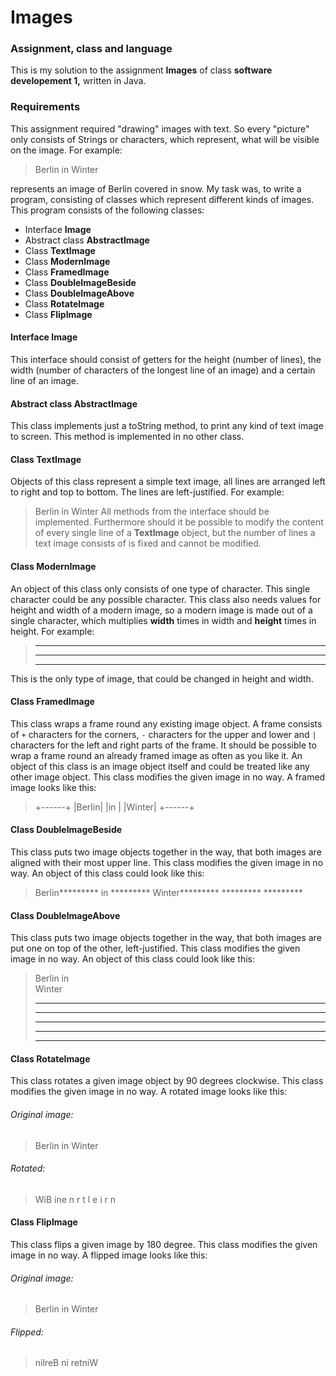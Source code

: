 # Images

### Assignment, class and language
This is my solution to the assignment **Images** of class **software developement 1,** written in Java.

### Requirements
This assignment required "drawing" images with text. So every "picture" only consists of Strings or characters, which represent, what will be visible on the image. For example:

>Berlin
>in
>Winter

represents an image of Berlin covered in snow. My task was, to write a program, consisting of classes which represent different kinds of images. This program consists of the following classes:
* Interface **Image**
* Abstract class **AbstractImage**
* Class **TextImage**
* Class **ModernImage**
* Class **FramedImage**
* Class **DoubleImageBeside**
* Class **DoubleImageAbove**
* Class **RotateImage**
* Class **FlipImage**

#### Interface Image
This interface should consist of getters for the height (number of lines), the width (number of characters of the longest line of an image) and a certain line of an image. 

#### Abstract class AbstractImage
This class implements just a toString method, to print any kind of text image to screen. This method is implemented in no other class.

#### Class TextImage
Objects of this class represent a simple text image, all lines are arranged left to right and top to bottom. The lines are left-justified. For example:
>Berlin
>in
>Winter
All methods from the interface should be implemented. Furthermore should it be possible to modify the content of every single line of a **TextImage** object, but the number of lines a text image consists of is fixed and cannot be modified. 

#### Class ModernImage
An object of this class only consists of one type of character. This single character could be any possible character. This class also needs values for height and width of a modern image, so a modern image is made out of a single character, which multiplies **width** times in width and **height** times in height. For example:
>********
>********
>********
This is the only type of image, that could be changed in height and width.

#### Class FramedImage
This class wraps a frame round any existing image object. A frame consists of `+` characters for the corners, `-` characters for the upper and lower and `|` characters for the left and right parts of the frame. It should be possible to wrap a frame round an already framed image as often as you like it. An object of this class is an image object itself and could be treated like any other image object. This class modifies the given image in no way. A framed image looks like this:
>+------+
>|Berlin|
>|in    |
>|Winter|
>+------+

#### Class DoubleImageBeside
This class puts two image objects together in the way, that both images are aligned with their most upper line. This class modifies the given image in no way. An object of this class could look like this:
>Berlin*********
>in    *********
>Winter*********
>      *********
>      *********

#### Class DoubleImageAbove
This class puts two image objects together in the way, that both images are put one on top of the other, left-justified. This class modifies the given image in no way. An object of this class could look like this:
>Berlin
>in    
>Winter
>*********
>*********
>*********
>*********
>*********

#### Class RotateImage
This class rotates a given image object by 90 degrees clockwise. This class modifies the given image in no way. A rotated image looks like this:
###### Original image:
>Berlin
>in
>Winter

###### Rotated:
>WiB
>ine
>n r
>t l
>e i
>r n

#### Class FlipImage
This class flips a given image by 180 degree. This class modifies the given image in no way. A flipped image looks like this:
###### Original image:
>Berlin
>in
>Winter

###### Flipped:
>nilreB
>    ni
>retniW
